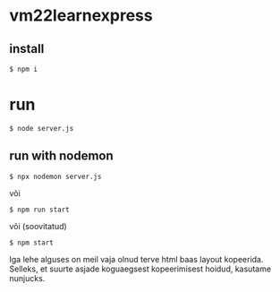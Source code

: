 # vm22learnexpress

## install

`$ npm i`

# run

`$ node server.js`

## run with nodemon

`$ npx nodemon server.js`

või

`$ npm run start`

või (soovitatud)

`$ npm start`

Iga lehe alguses on meil vaja olnud terve html baas layout kopeerida.
Selleks, et suurte asjade koguaegsest kopeerimisest hoidud, kasutame nunjucks.